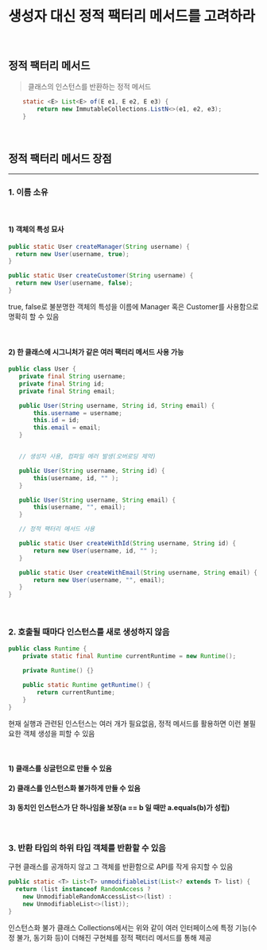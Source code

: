 # 생성자 대신 정적 팩터리 메서드를 고려하라

<br>

## 정적 팩터리 메서드
> 클래스의 인스턴스를 반환하는 정적 메서드
```java
    static <E> List<E> of(E e1, E e2, E e3) {
        return new ImmutableCollections.ListN<>(e1, e2, e3);
    }
```

<br>

## 정적 팩터리 메서드 장점

---

### 1. 이름 소유

<br>

 #### 1) 객체의 특성 묘사
 ```java
 public static User createManager(String username) {
   return new User(username, true);
 }

 public static User createCustomer(String username) {
   return new User(username, false);
 }
 ```
true, false로 불분명한 객체의 특성을 이름에 Manager 혹은 Customer를 사용함으로 명확히 할 수 있음

<br>

 #### 2) 한 클래스에 시그니처가 같은 여러 팩터리 메서드 사용 가능
 ```java
 public class User {
    private final String username;
    private final String id;
    private final String email;

    public User(String username, String id, String email) {
        this.username = username;
        this.id = id;
        this.email = email;
    }


    // 생성자 사용, 컴파일 에러 발생(오버로딩 제약)

    public User(String username, String id) {
        this(username, id, "" );
    }

    public User(String username, String email) {
        this(username, "", email);
    }

    // 정적 팩터리 메서드 사용

    public static User createWithId(String username, String id) {
        return new User(username, id, "" );
    }

    public static User createWithEmail(String username, String email) {
        return new User(username, "", email);
    }
}
 ```

<br>

### 2. 호출될 때마다 인스턴스를 새로 생성하지 않음
```java
public class Runtime {
    private static final Runtime currentRuntime = new Runtime();

    private Runtime() {}

    public static Runtime getRuntime() {
        return currentRuntime;
    }
}
```
현재 실행과 관련된 인스턴스는 여러 개가 필요없음, 정적 메서드를 활용하면 이런 불필요한 객체 생성을 피할 수 있음

<br>

 #### 1) 클래스를 싱글턴으로 만들 수 있음
 #### 2) 클래스를 인스턴스화 불가하게 만들 수 있음
 #### 3) 동치인 인스턴스가 단 하나임을 보장(a == b 일 때만 a.equals(b)가 성립)

 <br>

 ### 3. 반환 타입의 하위 타입 객체를 반환할 수 있음
 구현 클래스를 공개하지 않고 그 객체를 반환함으로 API를 작게 유지할 수 있음
 ```java
 public static <T> List<T> unmodifiableList(List<? extends T> list) {
   return (list instanceof RandomAccess ?
     new UnmodifiableRandomAccessList<>(list) :
     new UnmodifiableList<>(list));
 } 
 ```
 인스턴스화 불가 클래스 Collections에서는 위와 같이 여러 인터페이스에 특정 기능(수정 불가, 동기화 등)이 더해진 구현체를 정적 팩터리 메서드를 통해 제공
 
